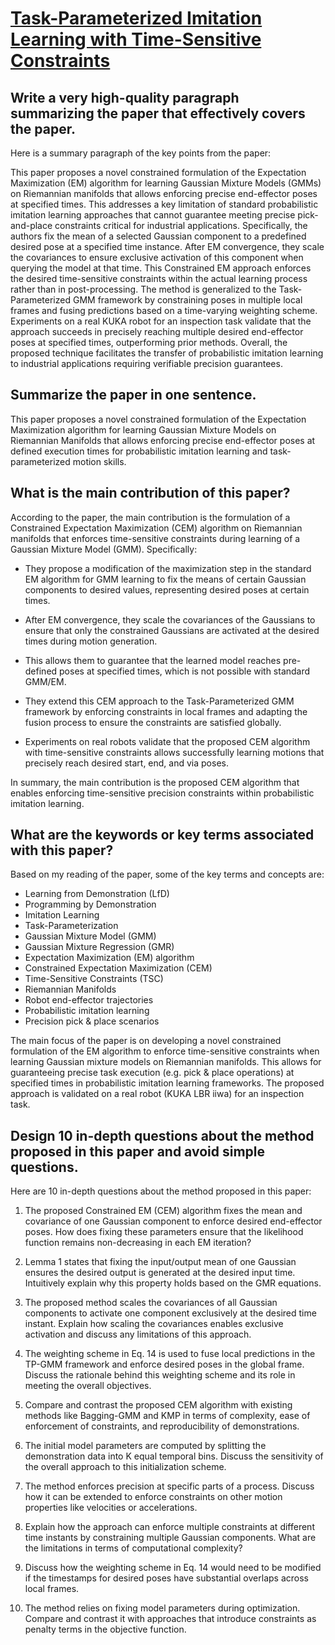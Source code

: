 # [Task-Parameterized Imitation Learning with Time-Sensitive Constraints](https://arxiv.org/abs/2312.03506)

## Write a very high-quality paragraph summarizing the paper that effectively covers the paper.

 Here is a summary paragraph of the key points from the paper:

This paper proposes a novel constrained formulation of the Expectation Maximization (EM) algorithm for learning Gaussian Mixture Models (GMMs) on Riemannian manifolds that allows enforcing precise end-effector poses at specified times. This addresses a key limitation of standard probabilistic imitation learning approaches that cannot guarantee meeting precise pick-and-place constraints critical for industrial applications. Specifically, the authors fix the mean of a selected Gaussian component to a predefined desired pose at a specified time instance. After EM convergence, they scale the covariances to ensure exclusive activation of this component when querying the model at that time. This Constrained EM approach enforces the desired time-sensitive constraints within the actual learning process rather than in post-processing. The method is generalized to the Task-Parameterized GMM framework by constraining poses in multiple local frames and fusing predictions based on a time-varying weighting scheme. Experiments on a real KUKA robot for an inspection task validate that the approach succeeds in precisely reaching multiple desired end-effector poses at specified times, outperforming prior methods. Overall, the proposed technique facilitates the transfer of probabilistic imitation learning to industrial applications requiring verifiable precision guarantees.


## Summarize the paper in one sentence.

 This paper proposes a novel constrained formulation of the Expectation Maximization algorithm for learning Gaussian Mixture Models on Riemannian Manifolds that allows enforcing precise end-effector poses at defined execution times for probabilistic imitation learning and task-parameterized motion skills.


## What is the main contribution of this paper?

 According to the paper, the main contribution is the formulation of a Constrained Expectation Maximization (CEM) algorithm on Riemannian manifolds that enforces time-sensitive constraints during learning of a Gaussian Mixture Model (GMM). Specifically:

- They propose a modification of the maximization step in the standard EM algorithm for GMM learning to fix the means of certain Gaussian components to desired values, representing desired poses at certain times. 

- After EM convergence, they scale the covariances of the Gaussians to ensure that only the constrained Gaussians are activated at the desired times during motion generation.

- This allows them to guarantee that the learned model reaches pre-defined poses at specified times, which is not possible with standard GMM/EM. 

- They extend this CEM approach to the Task-Parameterized GMM framework by enforcing constraints in local frames and adapting the fusion process to ensure the constraints are satisfied globally.

- Experiments on real robots validate that the proposed CEM algorithm with time-sensitive constraints allows successfully learning motions that precisely reach desired start, end, and via poses.

In summary, the main contribution is the proposed CEM algorithm that enables enforcing time-sensitive precision constraints within probabilistic imitation learning.


## What are the keywords or key terms associated with this paper?

 Based on my reading of the paper, some of the key terms and concepts are:

- Learning from Demonstration (LfD)
- Programming by Demonstration
- Imitation Learning
- Task-Parameterization 
- Gaussian Mixture Model (GMM)
- Gaussian Mixture Regression (GMR) 
- Expectation Maximization (EM) algorithm
- Constrained Expectation Maximization (CEM) 
- Time-Sensitive Constraints (TSC)
- Riemannian Manifolds
- Robot end-effector trajectories
- Probabilistic imitation learning
- Precision pick & place scenarios

The main focus of the paper is on developing a novel constrained formulation of the EM algorithm to enforce time-sensitive constraints when learning Gaussian mixture models on Riemannian manifolds. This allows for guaranteeing precise task execution (e.g. pick & place operations) at specified times in probabilistic imitation learning frameworks. The proposed approach is validated on a real robot (KUKA LBR iiwa) for an inspection task.


## Design 10 in-depth questions about the method proposed in this paper and avoid simple questions.

 Here are 10 in-depth questions about the method proposed in this paper:

1. The proposed Constrained EM (CEM) algorithm fixes the mean and covariance of one Gaussian component to enforce desired end-effector poses. How does fixing these parameters ensure that the likelihood function remains non-decreasing in each EM iteration?

2. Lemma 1 states that fixing the input/output mean of one Gaussian ensures the desired output is generated at the desired input time. Intuitively explain why this property holds based on the GMR equations. 

3. The proposed method scales the covariances of all Gaussian components to activate one component exclusively at the desired time instant. Explain how scaling the covariances enables exclusive activation and discuss any limitations of this approach.

4. The weighting scheme in Eq. 14 is used to fuse local predictions in the TP-GMM framework and enforce desired poses in the global frame. Discuss the rationale behind this weighting scheme and its role in meeting the overall objectives.

5. Compare and contrast the proposed CEM algorithm with existing methods like Bagging-GMM and KMP in terms of complexity, ease of enforcement of constraints, and reproducibility of demonstrations.

6. The initial model parameters are computed by splitting the demonstration data into K equal temporal bins. Discuss the sensitivity of the overall approach to this initialization scheme. 

7. The method enforces precision at specific parts of a process. Discuss how it can be extended to enforce constraints on other motion properties like velocities or accelerations.

8. Explain how the approach can enforce multiple constraints at different time instants by constraining multiple Gaussian components. What are the limitations in terms of computational complexity?

9. Discuss how the weighting scheme in Eq. 14 would need to be modified if the timestamps for desired poses have substantial overlaps across local frames.

10. The method relies on fixing model parameters during optimization. Compare and contrast it with approaches that introduce constraints as penalty terms in the objective function.
